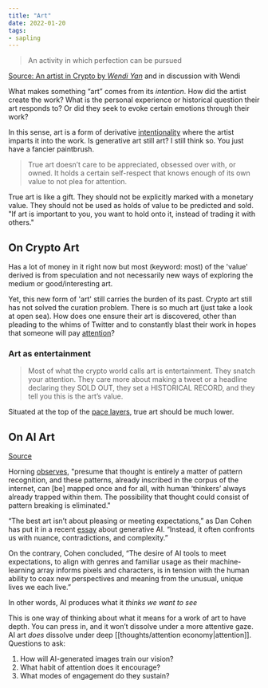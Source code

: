 ```yaml
---
title: "Art"
date: 2022-01-20
tags:
- sapling
---
```


> An activity in which perfection can be pursued

[Source: An artist in Crypto by *Wendi Yan*](https://reboothq.substack.com/p/crypto-artists) and in discussion with Wendi

What makes something “art” comes from its _intention_. How did the artist create the work? What is the personal experience or historical question their art responds to? Or did they seek to evoke certain emotions through their work?

In this sense, art is a form of derivative [intentionality](thoughts/intentionality.md) where the artist imparts it into the work. Is generative art still art? I still think so. You just have a fancier paintbrush.

> True art doesn’t care to be appreciated, obsessed over with, or owned. It holds a certain self-respect that knows enough of its own value to not plea for attention.

True art is like a gift. They should not be explicitly marked with a monetary value. They should not be used as holds of value to be predicted and sold. "If art is important to you, you want to hold onto it, instead of trading it with others."

## On Crypto Art
Has a lot of money in it right now but most (keyword: most) of the 'value' derived is from speculation and not necessarily new ways of exploring the medium or good/interesting art.

Yet, this new form of 'art' still carries the burden of its past. Crypto art still has not solved the curation problem. There is so much art (just take a look at open sea). How does one ensure their art is discovered, other than pleading to the whims of Twitter and to constantly blast their work in hopes that someone will pay [attention](thoughts/attention%20economy.md)?

### Art as entertainment
> Most of what the crypto world calls art is entertainment. They snatch your attention. They care more about making a tweet or a headline declaring they SOLD OUT, they set a HISTORICAL RECORD, and they tell you this is the art’s value.

Situated at the top of the [pace layers](thoughts/pace%20layers.md), true art should be much lower.

## On AI Art
[Source](https://theconvivialsociety.substack.com/p/lonely-surfaces-on-ai-generated-images)

Horning [observes](https://substack.com/app-link/post?publication_id=1073994&post_id=89481239&utm_source=post-email-title&isFreemail=true&token=eyJ1c2VyX2lkIjoxODEwNDM3LCJwb3N0X2lkIjo4OTQ4MTIzOSwiaWF0IjoxNjcwNjI2Njc4LCJleHAiOjE2NzMyMTg2NzgsImlzcyI6InB1Yi0xMDczOTk0Iiwic3ViIjoicG9zdC1yZWFjdGlvbiJ9.hI3UELLqNg32fmQndpVpsRKJuzSV8f_RUYpiPbfpVGU), "presume that thought is entirely a matter of pattern recognition, and these patterns, already inscribed in the corpus of the internet, can [be] mapped once and for all, with human ‘thinkers’ always already trapped within them. The possibility that thought could consist of pattern breaking is eliminated."

“The best art isn’t about pleasing or meeting expectations,” as Dan Cohen has put it in a recent [essay](https://buttondown.email/dancohen/archive/humane-ingenuity-45-what-ai-tells-us-about-art/) about generative AI. “Instead, it often confronts us with nuance, contradictions, and complexity.”

On the contrary, Cohen concluded, “The desire of AI tools to meet expectations, to align with genres and familiar usage as their machine-learning array informs pixels and characters, is in tension with the human ability to coax new perspectives and meaning from the unusual, unique lives we each live.”

In other words, AI produces what it *thinks we want to see*

This is one way of thinking about what it means for a work of art to have depth. You can press in, and it won’t dissolve under a more attentive gaze. AI art *does* dissolve under deep [[thoughts/attention economy|attention]]. Questions to ask:
1. How will AI-generated images train our vision?
2. What habit of attention does it encourage?
3. What modes of engagement do they sustain?
